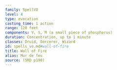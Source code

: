 ```yaml
---
family: SpellVO
level: 4
type: evocation
casting_time: 1 action
range: 120 feet
components: V, S, M (a small piece of phosphorus)
duration: Concentration, up to 1 minute
classes: Druid, Sorcerer, Wizard
id: spells_vo.md#wall-of-fire
title: Wall of Fire
alias: Mur de feu
source: (SRD p190)
---
```


